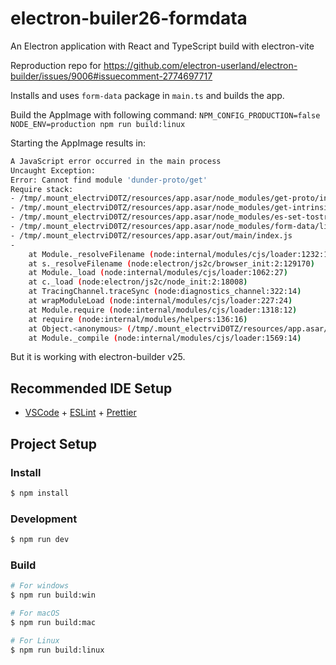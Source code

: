 # electron-builer26-formdata

An Electron application with React and TypeScript build with electron-vite

Reproduction repo for https://github.com/electron-userland/electron-builder/issues/9006#issuecomment-2774697717


Installs and uses `form-data` package in `main.ts` and builds the app.

Build the AppImage with following command: `NPM_CONFIG_PRODUCTION=false NODE_ENV=production npm run build:linux`

Starting the AppImage results in:

```BASH
A JavaScript error occurred in the main process
Uncaught Exception:
Error: Cannot find module 'dunder-proto/get'
Require stack:
- /tmp/.mount_electrviD0TZ/resources/app.asar/node_modules/get-proto/index.js
- /tmp/.mount_electrviD0TZ/resources/app.asar/node_modules/get-intrinsic/index.js
- /tmp/.mount_electrviD0TZ/resources/app.asar/node_modules/es-set-tostringtag/index.js
- /tmp/.mount_electrviD0TZ/resources/app.asar/node_modules/form-data/lib/form_data.js
- /tmp/.mount_electrviD0TZ/resources/app.asar/out/main/index.js
-
    at Module._resolveFilename (node:internal/modules/cjs/loader:1232:15)
    at s._resolveFilename (node:electron/js2c/browser_init:2:129170)
    at Module._load (node:internal/modules/cjs/loader:1062:27)
    at c._load (node:electron/js2c/node_init:2:18008)
    at TracingChannel.traceSync (node:diagnostics_channel:322:14)
    at wrapModuleLoad (node:internal/modules/cjs/loader:227:24)
    at Module.require (node:internal/modules/cjs/loader:1318:12)
    at require (node:internal/modules/helpers:136:16)
    at Object.<anonymous> (/tmp/.mount_electrviD0TZ/resources/app.asar/node_modules/get-proto/index.js:6:22)
    at Module._compile (node:internal/modules/cjs/loader:1569:14)
```

But it is working with electron-builder v25.

## Recommended IDE Setup

- [VSCode](https://code.visualstudio.com/) + [ESLint](https://marketplace.visualstudio.com/items?itemName=dbaeumer.vscode-eslint) + [Prettier](https://marketplace.visualstudio.com/items?itemName=esbenp.prettier-vscode)

## Project Setup

### Install

```bash
$ npm install
```

### Development

```bash
$ npm run dev
```

### Build

```bash
# For windows
$ npm run build:win

# For macOS
$ npm run build:mac

# For Linux
$ npm run build:linux
```

